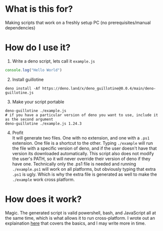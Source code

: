 # What is this for?

Making scripts that work on a freshly setup PC (no prerequisites/manual dependencies)

# How do I use it?

1. Write a deno script, lets call it `example.js`<br>
```js
console.log("Hello World")
```

2. Install guillotine<br>
```shell
deno install -Af https://deno.land/x/deno_guillotine@0.0.4/main/deno-guillotine.js
```

3. Make your script portable<br>
```shell
deno-guillotine ./example.js
# if you have a particular version of deno you want to use, include it as the second argument
deno-guillotine ./example.js 1.24.3
```

4. Profit<br>
It will generate two files. One with no extension, and one with a `.ps1` extension. One file is a shortcut to the other. Typing `./example` will run the file with a specific version of deno, and if the user doesn't have that version its downloaded automatically. This script also does not modify the user's PATH, so it will never override their version of deno if they have one. Technically only the .ps1 file is needed and running `./example.ps1` will work on all platforms, but obviously typing that extra `.ps1` is ugly. Which is why the extra file is generated as well to make the `./example` work cross platform.

# How does it work?

Magic. The generated script is valid powershell, bash, and JavaScript all at the same time, which is what allows it to run cross-platform. I wrote out an explaination [here](https://stackoverflow.com/questions/39421131/is-it-possible-to-write-one-script-that-runs-in-bash-shell-and-powershell/67292076#67292076) that covers the basics, and I may write more in time. 